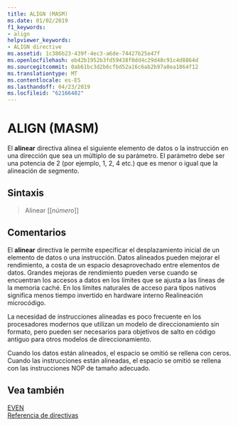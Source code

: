```yaml
---
title: ALIGN (MASM)
ms.date: 01/02/2019
f1_keywords:
- align
helpviewer_keywords:
- ALIGN directive
ms.assetid: 1c386b23-439f-4ec3-a6de-74427b25e47f
ms.openlocfilehash: eb42b1952b3fd59438f0dd4c29d48c91c4d8864d
ms.sourcegitcommit: 0ab61bc3d2b6cfbd52a16c6ab2b97a8ea1864f12
ms.translationtype: MT
ms.contentlocale: es-ES
ms.lasthandoff: 04/23/2019
ms.locfileid: "62166482"
---
```

# <a name="align-masm"></a>ALIGN (MASM)

El **alinear** directiva alinea el siguiente elemento de datos o la instrucción en una dirección que sea un múltiplo de su parámetro. El parámetro debe ser una potencia de 2 (por ejemplo, 1, 2, 4 etc.) que es menor o igual que la alineación de segmento.

## <a name="syntax"></a>Sintaxis

> Alinear [[*número*]]

## <a name="remarks"></a>Comentarios

El **alinear** directiva le permite especificar el desplazamiento inicial de un elemento de datos o una instrucción. Datos alineados pueden mejorar el rendimiento, a costa de un espacio desaprovechado entre elementos de datos. Grandes mejoras de rendimiento pueden verse cuando se encuentran los accesos a datos en los límites que se ajusta a las líneas de la memoria caché. En los límites naturales de acceso para tipos nativos significa menos tiempo invertido en hardware interno Realineación microcódigo.

La necesidad de instrucciones alineadas es poco frecuente en los procesadores modernos que utilizan un modelo de direccionamiento sin formato, pero pueden ser necesarios para objetivos de salto en código antiguo para otros modelos de direccionamiento.

Cuando los datos están alineados, el espacio se omitió se rellena con ceros. Cuando las instrucciones están alineadas, el espacio se omitió se rellena con las instrucciones NOP de tamaño adecuado.

## <a name="see-also"></a>Vea también

[EVEN](even.md)<br/>
[Referencia de directivas](../../assembler/masm/directives-reference.md)<br/>
